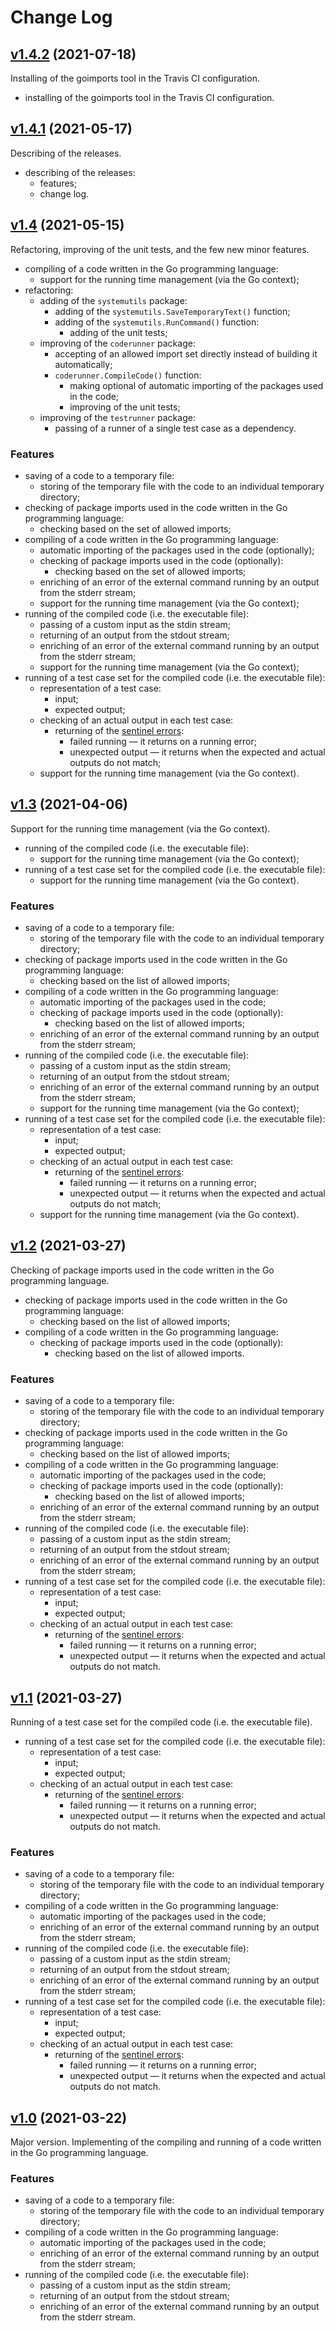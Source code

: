 # Change Log

## [v1.4.2](https://github.com/thewizardplusplus/go-code-runner/tree/v1.4.2) (2021-07-18)

Installing of the goimports tool in the Travis CI configuration.

- installing of the goimports tool in the Travis CI configuration.

## [v1.4.1](https://github.com/thewizardplusplus/go-code-runner/tree/v1.4.1) (2021-05-17)

Describing of the releases.

- describing of the releases:
  - features;
  - change log.

## [v1.4](https://github.com/thewizardplusplus/go-code-runner/tree/v1.4) (2021-05-15)

Refactoring, improving of the unit tests, and the few new minor features.

- compiling of a code written in the Go programming language:
  - support for the running time management (via the Go context);
- refactoring:
  - adding of the `systemutils` package:
    - adding of the `systemutils.SaveTemporaryText()` function;
    - adding of the `systemutils.RunCommand()` function:
      - adding of the unit tests;
  - improving of the `coderunner` package:
    - accepting of an allowed import set directly instead of building it automatically;
    - `coderunner.CompileCode()` function:
      - making optional of automatic importing of the packages used in the code;
      - improving of the unit tests;
  - improving of the `testrunner` package:
    - passing of a runner of a single test case as a dependency.

### Features

- saving of a code to a temporary file:
  - storing of the temporary file with the code to an individual temporary directory;
- checking of package imports used in the code written in the Go programming language:
  - checking based on the set of allowed imports;
- compiling of a code written in the Go programming language:
  - automatic importing of the packages used in the code (optionally);
  - checking of package imports used in the code (optionally):
    - checking based on the set of allowed imports;
  - enriching of an error of the external command running by an output from the stderr stream;
  - support for the running time management (via the Go context);
- running of the compiled code (i.e. the executable file):
  - passing of a custom input as the stdin stream;
  - returning of an output from the stdout stream;
  - enriching of an error of the external command running by an output from the stderr stream;
  - support for the running time management (via the Go context);
- running of a test case set for the compiled code (i.e. the executable file):
  - representation of a test case:
    - input;
    - expected output;
  - checking of an actual output in each test case:
    - returning of the [sentinel errors](https://dave.cheney.net/2016/04/27/dont-just-check-errors-handle-them-gracefully#sentinel%20errors):
      - failed running &mdash; it returns on a running error;
      - unexpected output &mdash; it returns when the expected and actual outputs do not match;
  - support for the running time management (via the Go context).

## [v1.3](https://github.com/thewizardplusplus/go-code-runner/tree/v1.3) (2021-04-06)

Support for the running time management (via the Go context).

- running of the compiled code (i.e. the executable file):
  - support for the running time management (via the Go context);
- running of a test case set for the compiled code (i.e. the executable file):
  - support for the running time management (via the Go context).

### Features

- saving of a code to a temporary file:
  - storing of the temporary file with the code to an individual temporary directory;
- checking of package imports used in the code written in the Go programming language:
  - checking based on the list of allowed imports;
- compiling of a code written in the Go programming language:
  - automatic importing of the packages used in the code;
  - checking of package imports used in the code (optionally):
    - checking based on the list of allowed imports;
  - enriching of an error of the external command running by an output from the stderr stream;
- running of the compiled code (i.e. the executable file):
  - passing of a custom input as the stdin stream;
  - returning of an output from the stdout stream;
  - enriching of an error of the external command running by an output from the stderr stream;
  - support for the running time management (via the Go context);
- running of a test case set for the compiled code (i.e. the executable file):
  - representation of a test case:
    - input;
    - expected output;
  - checking of an actual output in each test case:
    - returning of the [sentinel errors](https://dave.cheney.net/2016/04/27/dont-just-check-errors-handle-them-gracefully#sentinel%20errors):
      - failed running &mdash; it returns on a running error;
      - unexpected output &mdash; it returns when the expected and actual outputs do not match;
  - support for the running time management (via the Go context).

## [v1.2](https://github.com/thewizardplusplus/go-code-runner/tree/v1.2) (2021-03-27)

Checking of package imports used in the code written in the Go programming language.

- checking of package imports used in the code written in the Go programming language:
  - checking based on the list of allowed imports;
- compiling of a code written in the Go programming language:
  - checking of package imports used in the code (optionally):
    - checking based on the list of allowed imports.

### Features

- saving of a code to a temporary file:
  - storing of the temporary file with the code to an individual temporary directory;
- checking of package imports used in the code written in the Go programming language:
  - checking based on the list of allowed imports;
- compiling of a code written in the Go programming language:
  - automatic importing of the packages used in the code;
  - checking of package imports used in the code (optionally):
    - checking based on the list of allowed imports;
  - enriching of an error of the external command running by an output from the stderr stream;
- running of the compiled code (i.e. the executable file):
  - passing of a custom input as the stdin stream;
  - returning of an output from the stdout stream;
  - enriching of an error of the external command running by an output from the stderr stream;
- running of a test case set for the compiled code (i.e. the executable file):
  - representation of a test case:
    - input;
    - expected output;
  - checking of an actual output in each test case:
    - returning of the [sentinel errors](https://dave.cheney.net/2016/04/27/dont-just-check-errors-handle-them-gracefully#sentinel%20errors):
      - failed running &mdash; it returns on a running error;
      - unexpected output &mdash; it returns when the expected and actual outputs do not match.

## [v1.1](https://github.com/thewizardplusplus/go-code-runner/tree/v1.1) (2021-03-27)

Running of a test case set for the compiled code (i.e. the executable file).

- running of a test case set for the compiled code (i.e. the executable file):
  - representation of a test case:
    - input;
    - expected output;
  - checking of an actual output in each test case:
    - returning of the [sentinel errors](https://dave.cheney.net/2016/04/27/dont-just-check-errors-handle-them-gracefully#sentinel%20errors):
      - failed running &mdash; it returns on a running error;
      - unexpected output &mdash; it returns when the expected and actual outputs do not match.

### Features

- saving of a code to a temporary file:
  - storing of the temporary file with the code to an individual temporary directory;
- compiling of a code written in the Go programming language:
  - automatic importing of the packages used in the code;
  - enriching of an error of the external command running by an output from the stderr stream;
- running of the compiled code (i.e. the executable file):
  - passing of a custom input as the stdin stream;
  - returning of an output from the stdout stream;
  - enriching of an error of the external command running by an output from the stderr stream;
- running of a test case set for the compiled code (i.e. the executable file):
  - representation of a test case:
    - input;
    - expected output;
  - checking of an actual output in each test case:
    - returning of the [sentinel errors](https://dave.cheney.net/2016/04/27/dont-just-check-errors-handle-them-gracefully#sentinel%20errors):
      - failed running &mdash; it returns on a running error;
      - unexpected output &mdash; it returns when the expected and actual outputs do not match.

## [v1.0](https://github.com/thewizardplusplus/go-code-runner/tree/v1.0) (2021-03-22)

Major version. Implementing of the compiling and running of a code written in the Go programming language.

### Features

- saving of a code to a temporary file:
  - storing of the temporary file with the code to an individual temporary directory;
- compiling of a code written in the Go programming language:
  - automatic importing of the packages used in the code;
  - enriching of an error of the external command running by an output from the stderr stream;
- running of the compiled code (i.e. the executable file):
  - passing of a custom input as the stdin stream;
  - returning of an output from the stdout stream;
  - enriching of an error of the external command running by an output from the stderr stream.
